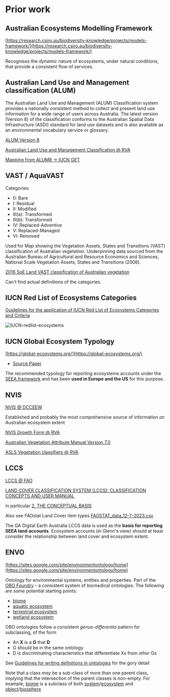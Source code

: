 # Prior work

## Australian Ecosystems Modelling Framework

[https://research.csiro.au/biodiversity-knowledge/projects/models-framework/](https://research.csiro.au/biodiversity-knowledge/projects/models-framework/)

Recognises the _dynamic_ nature of ecosystems, under natural conditions, that provide a consistent flow of services.

## Australian Land Use and Management classification (ALUM)

The Australian Land Use and Management (ALUM) Classification system provides a nationally consistent method to collect and present land use information for a wide range of users across Australia. The latest version (Version 8) of the classification conforms to the Australian Spatial Data Infrastructure (ASDI) standard for land use datasets and is also available as an environmental vocabulary service or glossary.

[ALUM Version 8](https://www.agriculture.gov.au/abares/aclump/land-use/alum-classification)

[Australian Land Use and Management Classification @ RVA](https://vocabs.ardc.edu.au/viewById/193)

[Mapping from ALUM8 &rarr; IUCN GET](https://github.com/CSIRO-enviro-informatics/ecosystem-typology/files/13446193/ALUMv8.xlsx)

## VAST / AquaVAST

Categories: 
- 0: Bare
- I: Residual
- II: Modified
- III(a): Transformed
- III(b): Transformed
- IV: Replaced-Adventive
- V: Replaced-Managed
- VI: Removed

Used for Map showing the Vegetation Assets, States and Transitions (VAST) classification of Australian vegetation. Underpinning data sourced from the Australian Bureau of Agricultural and Resource Economics and Sciences, National Scale Vegetation Assets, States and Transitions (2008).

[2016 SoE Land VAST classification of Australian vegetation](https://data.gov.au/dataset/ds-dga-f093534a-cd3d-4284-a084-0dfabb399272/details)

Can't find actual definitions of the categories. 

## IUCN Red List of Ecosystems Categories

[Guidelines for the application of IUCN Red List of Ecosystems Categories and Criteria](https://portals.iucn.org/library/sites/library/files/documents/2016-010.pdf)

![IUCN-redlist-ecosystems](https://github.com/CSIRO-enviro-informatics/ecosystem-typology/assets/608303/cd58a310-57e2-427d-ac0c-3f7b41f91237)

## IUCN Global Ecosystem Typology

[https://global-ecosystems.org/](https://global-ecosystems.org/)
- [Source Paper](https://www.nature.com/articles/s41586-022-05318-4)

The recommended typology for reporting ecosystems accounts under the [SEEA framework](https://seea.un.org/ecosystem-accounting/) and has been **used in Europe and the US** for this purpose.

## NVIS

[NVIS @ DCCEEW](https://www.dcceew.gov.au/environment/land/native-vegetation/national-vegetation-information-syste)

Established and probably the most comprehensive source of information on Australian ecosystem extent

[NVIS Growth Form @ RVA](https://vocabs.ardc.edu.au/viewById/174) 

[Australian Vegetation Attribute Manual Version 7.0](https://www.dcceew.gov.au/environment/land/publications/australian-vegetation-attribute-manual-version-7)

[ASLS Vegetation classifiers @ RVA](https://vocabs.ardc.edu.au/viewById/636)

## LCCS

[LCCS @ FAO](https://www.fao.org/land-water/land/land-governance/land-resources-planning-toolbox/category/details/en/c/1036361/)

[LAND COVER CLASSIFICATION SYSTEM (LCCS): CLASSIFICATION CONCEPTS AND USER MANUAL](https://www.fao.org/3/x0596e/x0596e00.htm) 

in particular
[2. THE CONCEPTUAL BASIS](https://www.fao.org/3/x0596e/x0596e01f.htm#p381_40252)

Also see FAOstat Land Cover item types
[FAOSTAT_data_12-7-2023.csv](https://github.com/CSIRO-enviro-informatics/ecosystem-typology/files/13594902/FAOSTAT_data_12-7-2023.csv)

The GA Digital Earth Australia LCCS data is used as the **basis for reporting SEEA land accounts**. Ecosystem accounts (in Glenn's view) should at least consider the relationship between land cover and ecosystem extent.

## ENVO

[https://sites.google.com/site/environmentontology/home](https://sites.google.com/site/environmentontology/home)

Ontology for environmental systems, entities and properties.
Part of the [OBO Foundry](http://obofoundry.org/) - a consistent system of biomedical ontologies. The following are some potential starting points:

- [biome](http://www.ebi.ac.uk/ols4/ontologies/envo/classes/http%253A%252F%252Fpurl.obolibrary.org%252Fobo%252FENVO_00000428)
- [aquatic ecosystem](http://www.ebi.ac.uk/ols4/ontologies/envo/classes/http%253A%252F%252Fpurl.obolibrary.org%252Fobo%252FENVO_01001787)
- [terrestrial ecosystem](https://www.ebi.ac.uk/ols/ontologies/envo/terms?iri=http%3A%2F%2Fpurl.obolibrary.org%2Fobo%2FENVO_01001790)
- [wetland ecosystem](https://www.ebi.ac.uk/ols/ontologies/envo/terms?iri=http%3A%2F%2Fpurl.obolibrary.org%2Fobo%2FENVO_01001209&lang=en&viewMode=All&siblings=false)

OBO ontologies follow a consistent _genus-differentia_ pattern for subclassing, of the form

- An **X** is a **G** that **D**
- G should be in the same ontology
- D is discriminating characteristics that differentiate Xs from _other_ Gs

See [Guidelines for writing definitions in ontologies](https://philpapers.org/archive/SEPGFW.pdf) for the gory detail

Note that a class _may_ be a sub-class of more than one parent class, implying that the intersection of the parent classes is non-empty.
For example, [biome](http://www.ebi.ac.uk/ols4/ontologies/envo/classes/http%253A%252F%252Fpurl.obolibrary.org%252Fobo%252FENVO_00000428) is a subclass of both [system](http://www.ebi.ac.uk/ols4/ontologies/envo/classes/http%253A%252F%252Fpurl.obolibrary.org%252Fobo%252FRO_0002577)/[ecosystem](http://www.ebi.ac.uk/ols4/ontologies/envo/classes/http%253A%252F%252Fpurl.obolibrary.org%252Fobo%252FENVO_01001110) and [object](http://www.ebi.ac.uk/ols4/ontologies/envo/classes/http%253A%252F%252Fpurl.obolibrary.org%252Fobo%252FBFO_0000030)/[biosphere](http://www.ebi.ac.uk/ols4/ontologies/envo/classes/http%253A%252F%252Fpurl.obolibrary.org%252Fobo%252FENVO_01000817)
